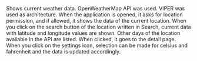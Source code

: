 Shows current weather data.
OpenWeatherMap API was used.
VIPER was used as architecture.
When the application is opened, it asks for location permission, and if allowed, it shows the data of the current location.
When you click on the search button of the location written in Search, current data with latitude and longitude values are shown.
Other days of the location available in the API are listed. When clicked, it goes to the detail page.
When you click on the settings icon, selection can be made for celsius and fahrenheit and the data is updated accordingly.
